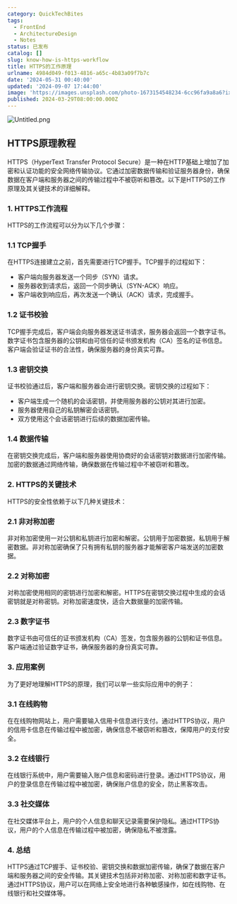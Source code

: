 ```yaml
---
category: QuickTechBites
tags:
  - FrontEnd
  - ArchitectureDesign
  - Notes
status: 已发布
catalog: []
slug: know-how-is-https-workflow
title: HTTPS的工作原理
urlname: 4984d049-f013-4816-a65c-4b83a09f7b7c
date: '2024-05-31 00:40:00'
updated: '2024-09-07 17:44:00'
image: 'https://images.unsplash.com/photo-1673154548234-6cc96fa9a8a6?ixlib=rb-4.0.3&q=85&fm=jpg&crop=entropy&cs=srgb'
published: 2024-03-29T08:00:00.000Z
---
```


![Untitled.png](https://prod-files-secure.s3.us-west-2.amazonaws.com/5d24fe63-e567-4804-86f9-9fdc62e13082/2950c759-0255-4c0a-becc-122aae8c82c0/Untitled.png?X-Amz-Algorithm=AWS4-HMAC-SHA256&X-Amz-Content-Sha256=UNSIGNED-PAYLOAD&X-Amz-Credential=ASIAZI2LB466ZDFAOQVK%2F20250323%2Fus-west-2%2Fs3%2Faws4_request&X-Amz-Date=20250323T053629Z&X-Amz-Expires=3600&X-Amz-Security-Token=IQoJb3JpZ2luX2VjEHMaCXVzLXdlc3QtMiJGMEQCIHETTQpXOs3Lxm%2FD3NOrTvzZmVUzjRrTNHkNWZG5pl5tAiBeGpeogSDOOTv6EQYnqOUlBC%2F4wECLFzENIJ7Q0R8qbyqIBAjL%2F%2F%2F%2F%2F%2F%2F%2F%2F%2F8BEAAaDDYzNzQyMzE4MzgwNSIMIXZlzdtHJ08OCXqqKtwDh1LDjNdoZf3BdUZY66iGUYYFUFpj47rUUcaKolGWjGGA7bA0oHWrmK2wtgyN0TapC2hCRXcohG16hFKVs%2B%2BWr6VaF7nY6D2asoa%2Bx%2FgPFyYJiLC5WjYc9BbDIapKg%2B%2FVyD1aT5WASKWRfT7Ze5hy2t5sIelxtWyfyhMYhqGSTj5SO5bHAhQHa6DPhBNVsoRZha0VwQ1HeBgcIJ3qnVaH609FsTyuMG8UWwb7XAvv3xSyUiJCr4R%2FZ9DQ0KjxPFLHigNERz2pPkGdvF4aAz30eFoPKClkeSJB7c5Sayxtti5IvQd5ettJN7jpSVOJGJyk4TPtl83zYJAhyffcowuO5q%2Bi%2FCP4JEsBPhRhySNTbpDVJ21Zjd9Znkrh%2BPnAW7eLKzdNTlp2h2FJzz2TCcdGbPRgCT5VDPEitCA1mT7d9lUYUP5E8eHqfNXAG3AQyKUfhwgcn468h5qhVcV977QAgtckbu9NY82WZzYLHuBA7YMwle6xrX7vVZRqGvQkgEYUKHWbq4Dc5PS0%2FV5RhezkrzK%2FJ7Ssl%2F1UOt8aTJcSy8WWrEacT4w%2FXjE9ULeUWbkrAcQMtObrdyZ00dsfrwVQe%2B29m3TLYzaSdSEA%2BzZCyqoxZIuTMQKm4dEdIqYw6OD9vgY6pgGmx1vcCN35p%2Bln04rNdlRVHf%2F56AtFps1Zbt0h35tkMhthGemdB224VjFy1LImYA3JTYaDm%2F6M7XvkZTLA0oSS2QRUCjIW%2FwiGw%2BshG8xFDzT6V7kEGeu618tNo5y4j%2Bny%2FsUF34VdGMLZ1763n32BX%2F%2BfUNqBc9ZSIYJeW14bARN%2BNRU2B3SabpimYf3sjqzIrFV02XrRou4Im23piKLCDYz3FoJy&X-Amz-Signature=6d6e82a5666de47be048f67b179562c7a1f03acdee3bdc15c50f511bae3a58f3&X-Amz-SignedHeaders=host&x-id=GetObject)


## HTTPS原理教程


HTTPS（HyperText Transfer Protocol Secure）是一种在HTTP基础上增加了加密和认证功能的安全网络传输协议。它通过加密数据传输和验证服务器身份，确保数据在客户端和服务器之间的传输过程中不被窃听和篡改。以下是HTTPS的工作原理及其关键技术的详细解释。


### 1. HTTPS工作流程


HTTPS的工作流程可以分为以下几个步骤：


### 1.1 TCP握手


在HTTPS连接建立之前，首先需要进行TCP握手。TCP握手的过程如下：

- 客户端向服务器发送一个同步（SYN）请求。
- 服务器收到请求后，返回一个同步确认（SYN-ACK）响应。
- 客户端收到响应后，再次发送一个确认（ACK）请求，完成握手。

### 1.2 证书校验


TCP握手完成后，客户端会向服务器发送证书请求，服务器会返回一个数字证书。数字证书包含服务器的公钥和由可信任的证书颁发机构（CA）签名的证书信息。客户端会验证证书的合法性，确保服务器的身份真实可靠。


### 1.3 密钥交换


证书校验通过后，客户端和服务器会进行密钥交换。密钥交换的过程如下：

- 客户端生成一个随机的会话密钥，并使用服务器的公钥对其进行加密。
- 服务器使用自己的私钥解密会话密钥。
- 双方使用这个会话密钥进行后续的数据加密传输。

### 1.4 数据传输


在密钥交换完成后，客户端和服务器使用协商好的会话密钥对数据进行加密传输。加密的数据通过网络传输，确保数据在传输过程中不被窃听和篡改。


### 2. HTTPS的关键技术


HTTPS的安全性依赖于以下几种关键技术：


### 2.1 非对称加密


非对称加密使用一对公钥和私钥进行加密和解密。公钥用于加密数据，私钥用于解密数据。非对称加密确保了只有拥有私钥的服务器才能解密客户端发送的加密数据。


### 2.2 对称加密


对称加密使用相同的密钥进行加密和解密。HTTPS在密钥交换过程中生成的会话密钥就是对称密钥。对称加密速度快，适合大数据量的加密传输。


### 2.3 数字证书


数字证书由可信任的证书颁发机构（CA）签发，包含服务器的公钥和证书信息。客户端通过验证数字证书，确保服务器的身份真实可靠。


### 3. 应用案例


为了更好地理解HTTPS的原理，我们可以举一些实际应用中的例子：


### 3.1 在线购物


在在线购物网站上，用户需要输入信用卡信息进行支付。通过HTTPS协议，用户的信用卡信息在传输过程中被加密，确保信息不被窃听和篡改，保障用户的支付安全。


### 3.2 在线银行


在线银行系统中，用户需要输入账户信息和密码进行登录。通过HTTPS协议，用户的登录信息在传输过程中被加密，确保账户信息的安全，防止黑客攻击。


### 3.3 社交媒体


在社交媒体平台上，用户的个人信息和聊天记录需要保护隐私。通过HTTPS协议，用户的个人信息在传输过程中被加密，确保隐私不被泄露。


### 4. 总结


HTTPS通过TCP握手、证书校验、密钥交换和数据加密传输，确保了数据在客户端和服务器之间的安全传输。其关键技术包括非对称加密、对称加密和数字证书。通过HTTPS协议，用户可以在网络上安全地进行各种敏感操作，如在线购物、在线银行和社交媒体等。


